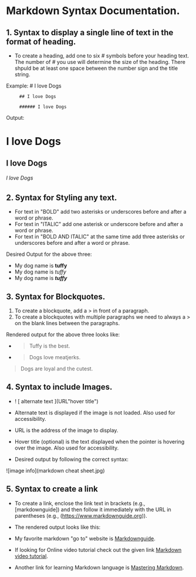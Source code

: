 
# Markdown Syntax Documentation.

   ## 1. Syntax to display a single line of text in the format of heading.    
   * To create a heading, add one to six # symbols before your heading text. The number of # you 
        use will determine the size of the heading. There shpuld be at least one space between the number sign 
        and the title string.
     
  Example:
         # I love Dogs
         
         ## I love Dogs
         
         ###### I love Dogs
         
      
   Output:
   # I love Dogs
   ## I love Dogs
   ###### I love Dogs 
   
   ## 2. Syntax for Styling any text.
   * For text in "BOLD" add two asterisks or underscores before and after a word or phrase.  
   * For text in "ITALIC" add one asterisk or underscore before and after a word or phrase.
   * For text in "BOLD AND ITALIC" at the same time add three asterisks or underscores before and after a word or phrase.
   
   Desired Output for the above three:
   
   * My dog name is **tuffy**
   * My dog name is *tuffy*
   * My dog name is ***tuffy***
   
   ## 3. Syntax for Blockquotes.
   
   1. To create a blockquote, add a > in front of a paragraph.
   1. To create a blockquotes with multiple paragraphs we need to always a > on the blank lines between the paragraphs.
   
   Rendered output for the above three looks like:
   
   * > Tuffy is the best.
  
   * > Dogs love meatjerks.
   >
   > Dogs are loyal and the cutest.
  
  ## 4. Syntax to include Images.
  
   * ! [ alternate text ](URL"hover title")
   
   * Alternate text is displayed if the image is not loaded. Also used for accessibility.

   * URL is the address of the image to display.

   * Hover title (optional) is the text displayed when the pointer is hovering over the image. Also used for accessibility.
   
   * Desired output by following the correct syntax:
   
   ![image info](markdown cheat sheet.jpg)
   
   ## 5. Syntax to create a link
   
   * To create a link, enclose the link text in brackets (e.g., [markdownguide]) and then follow it immediately with the URL in parentheses (e.g., (https://www.markdownguide.org)).
   
   * The rendered output looks like this:
   
   * My favorite markdown "go to" website is [Markdownguide](https://www.markdownguide.org).
   
   * If looking for Online video tutorial check out the given link [Markdown video tutorial](https://www.youtube.com/watch?v=6A5EpqqDOdk&t).
   
   * Another link for learning Markdown language is [Mastering Markdown](https://guides.github.com/features/mastering-markdown).
